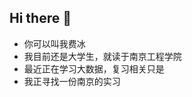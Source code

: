 ## Hi there 👋

<!--
**feynbin/feynbin** is a ✨ _special_ ✨ repository because its `README.md` (this file) appears on your GitHub profile.

Here are some ideas to get you started:

- 🔭 I’m currently working on ...
- 🌱 I’m currently learning ...
- 👯 I’m looking to collaborate on ...
- 🤔 I’m looking for help with ...
- 💬 Ask me about ...
- 📫 How to reach me: ...
- 😄 Pronouns: ...
- ⚡ Fun fact: ...
-->
- 你可以叫我费冰
- 我目前还是大学生，就读于南京工程学院
- 最近正在学习大数据，复习相关只是
- 我正寻找一份南京的实习
